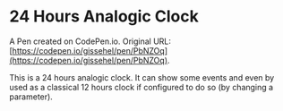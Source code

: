 # 24 Hours Analogic Clock

A Pen created on CodePen.io. Original URL: [https://codepen.io/gissehel/pen/PbNZOq](https://codepen.io/gissehel/pen/PbNZOq).

This is a 24 hours analogic clock. It can show some events and even by used as a classical 12 hours clock if configured to do so (by changing a parameter).
